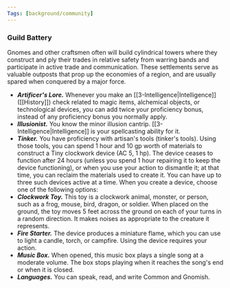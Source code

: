 ```yaml
---
Tags: [background/community]
---
```

### Guild Battery
Gnomes and other craftsmen often will build cylindrical towers where they construct and ply their trades in relative safety from warring bands and participate in active trade and communication. These settlements serve as valuable outposts that prop up the economies of a region, and are usually spared when conquered by a major force. 
- ***Artificer's Lore.*** Whenever you make an [[3-Intelligence|Intelligence]] ([[History]]) check related to magic items, alchemical objects, or technological devices, you can add twice your proficiency bonus, instead of any proficiency bonus you normally apply.
- ***Illusionist.*** You know the minor illusion cantrip. [[3-Intelligence|Intelligence]] is your spellcasting ability for it.
- ***Tinker.*** You have proficiency with artisan's tools (tinker's tools). Using those tools, you can spend 1 hour and 10 gp worth of materials to construct a Tiny clockwork device (AC 5, 1 hp). The device ceases to function after 24 hours (unless you spend 1 hour repairing it to keep the device functioning), or when you use your action to dismantle it; at that time, you can reclaim the materials used to create it. You can have up to three such devices active at a time.
When you create a device, choose one of the following options:
 - ***Clockwork Toy.*** This toy is a clockwork animal, monster, or person, such as a frog, mouse, bird, dragon, or soldier. When placed on the ground, the toy moves 5 feet across the ground on each of your turns in a random direction. It makes noises as appropriate to the creature it represents.
 - ***Fire Starter.*** The device produces a miniature flame, which you can use to light a candle, torch, or campfire. Using the device requires your action.
 - ***Music Box.*** When opened, this music box plays a single song at a moderate volume. The box stops playing when it reaches the song's end or when it is closed.
- ***Languages.*** You can speak, read, and write Common and Gnomish. 